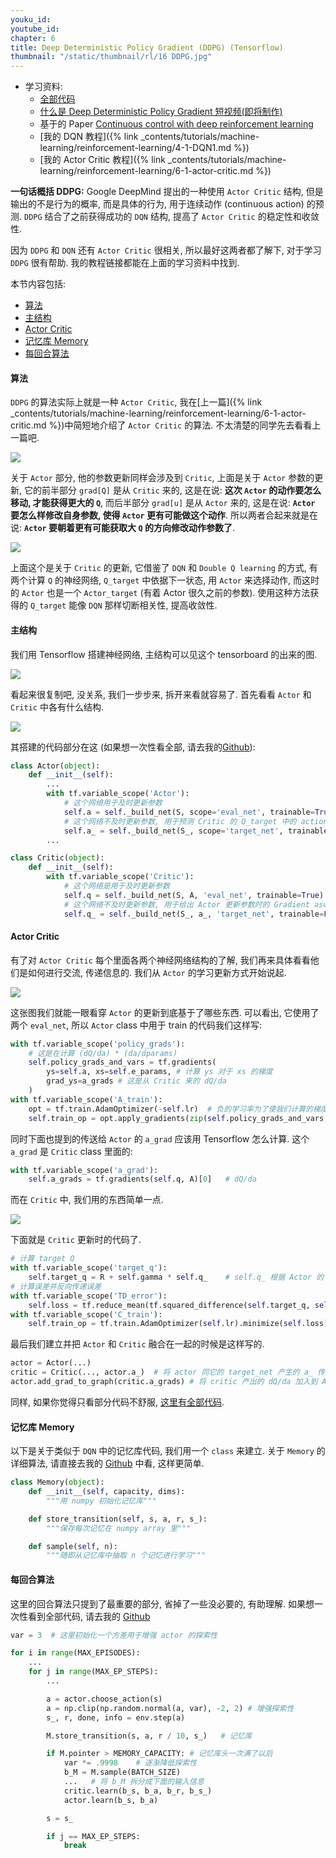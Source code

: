 ```yaml
---
youku_id: 
youtube_id: 
chapter: 6
title: Deep Deterministic Policy Gradient (DDPG) (Tensorflow)
thumbnail: "/static/thumbnail/rl/16 DDPG.jpg"
---
```


* 学习资料:
  * [全部代码](https://github.com/MorvanZhou/tutorials/blob/master/Reinforcement_learning_TUT/9_Deep_Deterministic_Policy_Gradient_DDPG/DDPG.py)
  * [什么是 Deep Deterministic Policy Gradient 短视频(即将制作)](#)
  * 基于的 Paper [Continuous control with deep reinforcement learning](https://arxiv.org/abs/1509.02971)
  * [我的 DQN 教程]({% link _contents/tutorials/machine-learning/reinforcement-learning/4-1-DQN1.md %})
  * [我的 Actor Critic 教程]({% link _contents/tutorials/machine-learning/reinforcement-learning/6-1-actor-critic.md %})

**一句话概括 DDPG:**
Google DeepMind 提出的一种使用 `Actor Critic` 结构, 但是输出的不是行为的概率, 而是具体的行为,
用于连续动作 (continuous action) 的预测. `DDPG` 结合了之前获得成功的 `DQN` 结构, 提高了 `Actor Critic` 的稳定性和收敛性.

因为 `DDPG` 和 `DQN` 还有 `Actor Critic` 很相关,
所以最好这两者都了解下, 对于学习 `DDPG` 很有帮助. 我的教程链接都能在上面的学习资料中找到.


本节内容包括:

* [算法](#algorithm)
* [主结构](#main-structure)
* [Actor Critic](#AC)
* [记忆库 Memory](#memory)
* [每回合算法](#episode)


<h4 class="tut-h4-pad" id="algorithm">算法</h4>

`DDPG` 的算法实际上就是一种 `Actor Critic`, 我在[上一篇]({% link _contents/tutorials/machine-learning/reinforcement-learning/6-1-actor-critic.md %})中简短地介绍了 `Actor Critic` 的算法.
不太清楚的同学先去看看上一篇吧.

<img class="course-image" src="/static/results/rl/6-2-0.png">

关于 `Actor` 部分, 他的参数更新同样会涉及到 `Critic`, 上面是关于 `Actor` 参数的更新,
它的前半部分 `grad[Q]` 是从 `Critic` 来的, 这是在说: **这次 `Actor` 的动作要怎么移动, 才能获得更大的 `Q`**,
而后半部分 `grad[u]` 是从 `Actor` 来的, 这是在说: **`Actor` 要怎么样修改自身参数, 使得 `Actor` 更有可能做这个动作**.
所以两者合起来就是在说: **`Actor` 要朝着更有可能获取大 `Q` 的方向修改动作参数了**.


<img class="course-image" src="/static/results/rl/6-2-1.png">

上面这个是关于 `Critic` 的更新, 它借鉴了 `DQN` 和 `Double Q learning` 的方式,
有两个计算 `Q` 的神经网络, `Q_target` 中依据下一状态, 用 `Actor` 来选择动作, 而这时的 `Actor`
也是一个 `Actor_target` (有着 Actor 很久之前的参数). 使用这种方法获得的 `Q_target` 能像 `DQN`
那样切断相关性, 提高收敛性.


<h4 class="tut-h4-pad" id="main-structure">主结构</h4>

我们用 Tensorflow 搭建神经网络, 主结构可以见这个 tensorboard 的出来的图.

<img class="course-image" src="/static/results/rl/6-2-2.png">

看起来很复制吧, 没关系, 我们一步步来, 拆开来看就容易了. 首先看看 `Actor`
和 `Critic` 中各有什么结构.

<img class="course-image" src="/static/results/rl/6-2-3.png">

其搭建的代码部分在这 (如果想一次性看全部, 请去我的[Github](https://github.com/MorvanZhou/tutorials/blob/master/Reinforcement_learning_TUT/9_Deep_Deterministic_Policy_Gradient_DDPG/DDPG.py)):

```python
class Actor(object):
    def __init__(self):
        ...
        with tf.variable_scope('Actor'):
            # 这个网络用于及时更新参数
            self.a = self._build_net(S, scope='eval_net', trainable=True)
            # 这个网络不及时更新参数, 用于预测 Critic 的 Q_target 中的 action
            self.a_ = self._build_net(S_, scope='target_net', trainable=False)
        ...

class Critic(object):
    def __init__(self):
        with tf.variable_scope('Critic'):
            # 这个网络是用于及时更新参数
            self.q = self._build_net(S, A, 'eval_net', trainable=True)
            # 这个网络不及时更新参数, 用于给出 Actor 更新参数时的 Gradient ascent 强度
            self.q_ = self._build_net(S_, a_, 'target_net', trainable=False)
```



<h4 class="tut-h4-pad" id="AC">Actor Critic</h4>

有了对 `Actor Critic` 每个里面各两个神经网络结构的了解, 我们再来具体看看他们是如何进行交流,
传递信息的. 我们从 `Actor` 的学习更新方式开始说起.

<img class="course-image" src="/static/results/rl/6-2-4.png">

这张图我们就能一眼看穿 `Actor` 的更新到底基于了哪些东西. 可以看出, 它使用了两个
`eval_net`, 所以 `Actor` class 中用于 train 的代码我们这样写:

```python
with tf.variable_scope('policy_grads'):
    # 这是在计算 (dQ/da) * (da/dparams)
    self.policy_grads_and_vars = tf.gradients(
        ys=self.a, xs=self.e_params, # 计算 ys 对于 xs 的梯度
        grad_ys=a_grads # 这是从 Critic 来的 dQ/da
    )
with tf.variable_scope('A_train'):
    opt = tf.train.AdamOptimizer(-self.lr)  # 负的学习率为了使我们计算的梯度往上升, 和 Policy Gradient 中的方式一个性质
    self.train_op = opt.apply_gradients(zip(self.policy_grads_and_vars, self.e_params)) # 对 eval_net 的参数更新
```

同时下面也提到的传送给 `Actor` 的 `a_grad` 应该用 Tensorflow 怎么计算. 这个 `a_grad`
是 `Critic` class 里面的:

```python
with tf.variable_scope('a_grad'):
    self.a_grads = tf.gradients(self.q, A)[0]   # dQ/da
```


而在 `Critic` 中, 我们用的东西简单一点.

<img class="course-image" src="/static/results/rl/6-2-5.png">

下面就是 `Critic` 更新时的代码了.

```python
# 计算 target Q
with tf.variable_scope('target_q'):
    self.target_q = R + self.gamma * self.q_    # self.q_ 根据 Actor 的 target_net 来的
# 计算误差并反向传递误差
with tf.variable_scope('TD_error'):
    self.loss = tf.reduce_mean(tf.squared_difference(self.target_q, self.q))  # self.q 又基于 Actor 的 target_net
with tf.variable_scope('C_train'):
    self.train_op = tf.train.AdamOptimizer(self.lr).minimize(self.loss)
```

最后我们建立并把 `Actor` 和 `Critic` 融合在一起的时候是这样写的.

```python
actor = Actor(...)
critic = Critic(..., actor.a_)  # 将 actor 同它的 target_net 产生的 a_ 传给 Critic
actor.add_grad_to_graph(critic.a_grads) # 将 critic 产出的 dQ/da 加入到 Actor 的 Graph 中去
```

同样, 如果你觉得只看部分代码不舒服, [这里有全部代码](https://github.com/MorvanZhou/tutorials/blob/master/Reinforcement_learning_TUT/9_Deep_Deterministic_Policy_Gradient_DDPG/DDPG.py).

<h4 class="tut-h4-pad" id="memory">记忆库 Memory</h4>

以下是关于类似于 `DQN` 中的记忆库代码, 我们用一个 `class` 来建立.
关于 `Memory` 的详细算法, 请直接去我的 [Github](https://github.com/MorvanZhou/tutorials/blob/master/Reinforcement_learning_TUT/9_Deep_Deterministic_Policy_Gradient_DDPG/DDPG.py) 中看, 这样更简单.

```python
class Memory(object):
    def __init__(self, capacity, dims):
        """用 numpy 初始化记忆库"""

    def store_transition(self, s, a, r, s_):
        """保存每次记忆在 numpy array 里"""

    def sample(self, n):
        """随即从记忆库中抽取 n 个记忆进行学习"""
```

<h4 class="tut-h4-pad" id="episode">每回合算法</h4>

这里的回合算法只提到了最重要的部分, 省掉了一些没必要的, 有助理解.
如果想一次性看到全部代码, 请去我的 [Github](https://github.com/MorvanZhou/tutorials/blob/master/Reinforcement_learning_TUT/9_Deep_Deterministic_Policy_Gradient_DDPG/DDPG.py)

```python
var = 3  # 这里初始化一个方差用于增强 actor 的探索性

for i in range(MAX_EPISODES):
    ...
    for j in range(MAX_EP_STEPS):
        ...

        a = actor.choose_action(s)
        a = np.clip(np.random.normal(a, var), -2, 2) # 增强探索性
        s_, r, done, info = env.step(a)

        M.store_transition(s, a, r / 10, s_)   # 记忆库

        if M.pointer > MEMORY_CAPACITY: # 记忆库头一次满了以后
            var *= .9998    # 逐渐降低探索性
            b_M = M.sample(BATCH_SIZE)
            ...   # 将 b_M 拆分成下面的输入信息
            critic.learn(b_s, b_a, b_r, b_s_)
            actor.learn(b_s, b_a)

        s = s_

        if j == MAX_EP_STEPS:
            break
```




